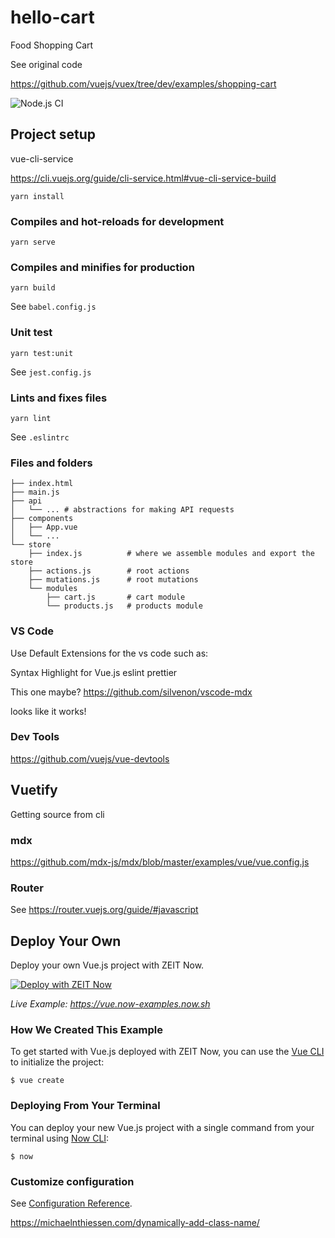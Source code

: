 # hello-cart

Food Shopping Cart

See original code

https://github.com/vuejs/vuex/tree/dev/examples/shopping-cart

![Node.js CI](https://github.com/agrcrobles/hello-cart/workflows/Node.js%20CI/badge.svg)

## Project setup

vue-cli-service

https://cli.vuejs.org/guide/cli-service.html#vue-cli-service-build

```
yarn install
```

### Compiles and hot-reloads for development

```
yarn serve
```

### Compiles and minifies for production

```
yarn build
```

See `babel.config.js`

### Unit test

```
yarn test:unit
```

See `jest.config.js`

### Lints and fixes files

```
yarn lint
```

See `.eslintrc`

### Files and folders

```
├── index.html
├── main.js
├── api
│   └── ... # abstractions for making API requests
├── components
│   ├── App.vue
│   └── ...
└── store
    ├── index.js          # where we assemble modules and export the store
    ├── actions.js        # root actions
    ├── mutations.js      # root mutations
    └── modules
        ├── cart.js       # cart module
        └── products.js   # products module
```

### VS Code

Use Default Extensions for the vs code such as:

Syntax Highlight for Vue.js
eslint
prettier

This one maybe? https://github.com/silvenon/vscode-mdx

looks like it works!

### Dev Tools

https://github.com/vuejs/vue-devtools

## Vuetify

Getting source from cli

### mdx

https://github.com/mdx-js/mdx/blob/master/examples/vue/vue.config.js

### Router

See https://router.vuejs.org/guide/#javascript

## Deploy Your Own

Deploy your own Vue.js project with ZEIT Now.

[![Deploy with ZEIT Now](https://zeit.co/button)](https://zeit.co/import/project?template=https://github.com/zeit/now/tree/master/examples/vue)

_Live Example: https://vue.now-examples.now.sh_

### How We Created This Example

To get started with Vue.js deployed with ZEIT Now, you can use the [Vue CLI](https://cli.vuejs.org/guide/creating-a-project.html#vue-create) to initialize the project:

```shell
$ vue create
```

### Deploying From Your Terminal

You can deploy your new Vue.js project with a single command from your terminal using [Now CLI](https://zeit.co/download):

```shell
$ now
```

### Customize configuration

See [Configuration Reference](https://cli.vuejs.org/config/).

https://michaelnthiessen.com/dynamically-add-class-name/
